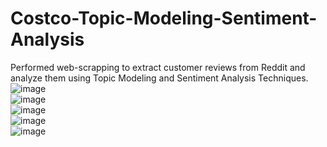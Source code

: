 # Costco-Topic-Modeling-Sentiment-Analysis
Performed web-scrapping to extract customer reviews from Reddit and analyze them using Topic Modeling and Sentiment Analysis Techniques. 
![image](https://github.com/rdhawan4/Costco-Topic-Modeling-Sentiment-Analysis/assets/112804900/8812e7f5-36ae-42a1-9389-a9a24db0ca13) <br>
![image](https://github.com/rdhawan4/Costco-Topic-Modeling-Sentiment-Analysis/assets/112804900/848e7ed3-21ff-4e21-8dd2-c08953ac0373) <br>
![image](https://github.com/rdhawan4/Costco-Topic-Modeling-Sentiment-Analysis/assets/112804900/55a8555d-6937-4723-a5be-b68d6f7aee58) <br>
![image](https://github.com/rdhawan4/Costco-Topic-Modeling-Sentiment-Analysis/assets/112804900/eb6f4639-e511-4b44-a715-ab63e27d6de0) <br>
![image](https://github.com/rdhawan4/Costco-Topic-Modeling-Sentiment-Analysis/assets/112804900/226e5293-1194-43e1-8be3-db33c7160937) <br>



